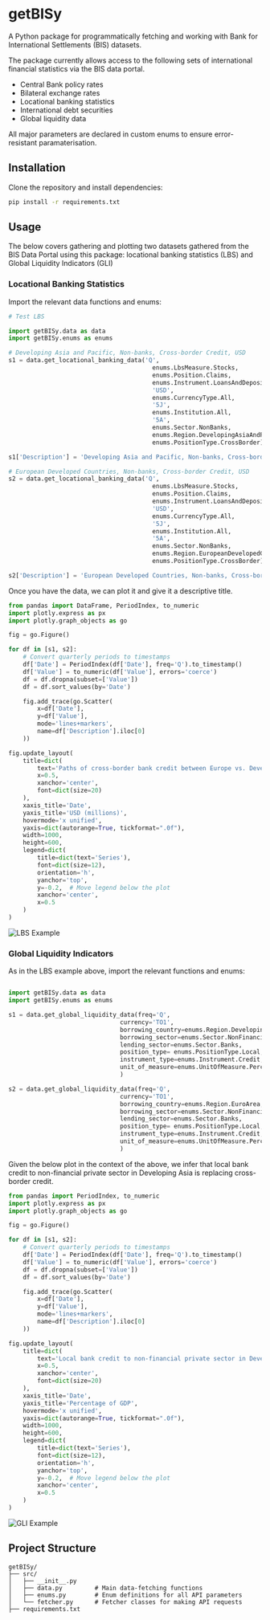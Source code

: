 # getBISy

A Python package for programmatically fetching and working with Bank for International Settlements (BIS) datasets.

The package currently allows access to the following sets of international financial statistics via the BIS data portal.

- Central Bank policy rates
- Bilateral exchange rates
- Locational banking statistics
- International debt securities 
- Global liquidity data

All major parameters are declared in custom enums to ensure error-resistant paramaterisation.

## Installation

Clone the repository and install dependencies:

```bash
pip install -r requirements.txt
```
## Usage

The below covers gathering and plotting two datasets gathered from the BIS Data Portal using this package: locational banking statistics (LBS) and Global Liquidity Indicators (GLI)

### Locational Banking Statistics

Import the relevant data functions and enums:

```python
# Test LBS

import getBISy.data as data
import getBISy.enums as enums

# Developing Asia and Pacific, Non-banks, Cross-border Credit, USD
s1 = data.get_locational_banking_data('Q',
                                        enums.LbsMeasure.Stocks,
                                        enums.Position.Claims,
                                        enums.Instrument.LoansAndDeposits,
                                        'USD',
                                        enums.CurrencyType.All,
                                        '5J',
                                        enums.Institution.All,
                                        '5A',
                                        enums.Sector.NonBanks,
                                        enums.Region.DevelopingAsiaAndPacific,
                                        enums.PositionType.CrossBorder)

s1['Description'] = 'Developing Asia and Pacific, Non-banks, Cross-border Credit, USD'

# European Developed Countries, Non-banks, Cross-border Credit, USD
s2 = data.get_locational_banking_data('Q',
                                        enums.LbsMeasure.Stocks,
                                        enums.Position.Claims,
                                        enums.Instrument.LoansAndDeposits,
                                        'USD',
                                        enums.CurrencyType.All,
                                        '5J',
                                        enums.Institution.All,
                                        '5A',
                                        enums.Sector.NonBanks,
                                        enums.Region.EuropeanDevelopedCountries,
                                        enums.PositionType.CrossBorder)

s2['Description'] = 'European Developed Countries, Non-banks, Cross-border Credit, USD'

```


Once you have the data, we can plot it and give it a descriptive title.

```python
from pandas import DataFrame, PeriodIndex, to_numeric
import plotly.express as px
import plotly.graph_objects as go

fig = go.Figure()

for df in [s1, s2]:
    # Convert quarterly periods to timestamps
    df['Date'] = PeriodIndex(df['Date'], freq='Q').to_timestamp()
    df['Value'] = to_numeric(df['Value'], errors='coerce')
    df = df.dropna(subset=['Value'])
    df = df.sort_values(by='Date')

    fig.add_trace(go.Scatter(
        x=df['Date'],
        y=df['Value'],
        mode='lines+markers',
        name=df['Description'].iloc[0]
    ))

fig.update_layout(
    title=dict(
        text='Paths of cross-border bank credit between Europe vs. Developing Asia are diverging',
        x=0.5,
        xanchor='center',
        font=dict(size=20)
    ),
    xaxis_title='Date',
    yaxis_title='USD (millions)',
    hovermode='x unified',
    yaxis=dict(autorange=True, tickformat=".0f"),
    width=1000,
    height=600,
    legend=dict(
        title=dict(text='Series'),
        font=dict(size=12),
        orientation='h',
        yanchor='top',
        y=-0.2,  # Move legend below the plot
        xanchor='center',
        x=0.5
    )
)
```
![LBS Example](plots/lbs.png)


### Global Liquidity Indicators

As in the LBS example above, import the relevant functions and enums:

```python 

import getBISy.data as data
import getBISy.enums as enums

s1 = data.get_global_liquidity_data(freq='Q',
                               currency='TO1',
                               borrowing_country=enums.Region.DevelopingAsiaAndPacific,
                               borrowing_sector=enums.Sector.NonFinancialPrivateSector,
                               lending_sector=enums.Sector.Banks,
                               position_type= enums.PositionType.Local,
                               instrument_type=enums.Instrument.Credit,
                               unit_of_measure=enums.UnitOfMeasure.PercentageOfGDP
                               )

s2 = data.get_global_liquidity_data(freq='Q',
                               currency='TO1',
                               borrowing_country=enums.Region.EuroArea,
                               borrowing_sector=enums.Sector.NonFinancialPrivateSector,
                               lending_sector=enums.Sector.Banks,
                               position_type= enums.PositionType.Local,
                               instrument_type=enums.Instrument.Credit,
                               unit_of_measure=enums.UnitOfMeasure.PercentageOfGDP
                               )

```

Given the below plot in the context of the above, we infer that local bank credit to non-financial private sector in Developing Asia is replacing cross-border credit. 

```python
from pandas import PeriodIndex, to_numeric
import plotly.express as px
import plotly.graph_objects as go

fig = go.Figure()

for df in [s1, s2]:
    # Convert quarterly periods to timestamps
    df['Date'] = PeriodIndex(df['Date'], freq='Q').to_timestamp()
    df['Value'] = to_numeric(df['Value'], errors='coerce')
    df = df.dropna(subset=['Value'])
    df = df.sort_values(by='Date')

    fig.add_trace(go.Scatter(
        x=df['Date'],
        y=df['Value'],
        mode='lines+markers',
        name=df['Description'].iloc[0]
    ))

fig.update_layout(
    title=dict(
        text='Local bank credit to non-financial private sector in Developing Asia is replacing cross-border credit',
        x=0.5,
        xanchor='center',
        font=dict(size=20)
    ),
    xaxis_title='Date',
    yaxis_title='Percentage of GDP',
    hovermode='x unified',
    yaxis=dict(autorange=True, tickformat=".0f"),
    width=1000,
    height=600,
    legend=dict(
        title=dict(text='Series'),
        font=dict(size=12),
        orientation='h',
        yanchor='top',
        y=-0.2,  # Move legend below the plot
        xanchor='center',
        x=0.5
    )
)
```
![GLI Example](plots/gli.png)

## Project Structure
```
getBISy/
├── src/
│   ├── __init__.py
│   ├── data.py         # Main data-fetching functions
│   ├── enums.py        # Enum definitions for all API parameters
│   └── fetcher.py      # Fetcher classes for making API requests
├── requirements.txt
```
